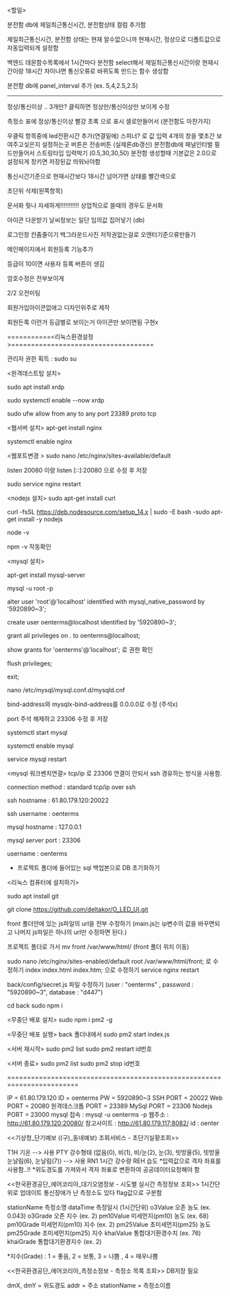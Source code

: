
<할일>


분전함 db에
제일최근통신시간, 분전함상태 컬럼 추가함

제일최근통신시간, 분전함 상태는 현재 알수없으니까 현재시간, 정상으로 디폴트값으로 자동입력되게 설정함

백엔드 데몬함수목록에서 1시간마다 분전함 select해서 제일최근통신시간이랑 현재시간이랑 18시간 차이나면 통신오류로 바뀌도록 만드는 함수 생성함

분전함 db에 panel_interval 추가 (ex. 5,4,2.5,2.5)


-------------------



정상/통신이상  .. 3개만?
클릭하면 정상만/통신이상만 보이게 수정

측정소 표에 정상/통신이상 빨강 초록 으로 표시 셀로만들어서 (분전함도 마찬가지)



우클릭 항목중에 led전환시간 추가(연결밑에)
스피너? 로 값 입력
4개의 창을 몇초간 보여주고싳은지 설정하는곳
버튼은 전송버튼 (실제론db갱신)
분전함db에 패널인터벌 필드만들어서 스트링타입 입력박기 (0.5,30,30,50)
분전함 생성할때 기본값은 2.0으로 설정되게
창키면 저장된값 띄워놔야함


통신시간기준으로 현재시간보다 18시간 넘어가면 상태를 빨간색으로

초단위 삭제(왼쪽항목)



문서화 줫나 자세하게!!!!!!!!!!!
상업적으로 쓸때의 경우도 문서화


아이콘 다운받기
날씨정보는 일단 임의값 집어넣기 (db)

로그인창 칸좀줄이기
백그라운드사진 저작권없는걸로
오엔터기준으류만들기

메인페이지에서 회원등록 기능추가

등급이 10이면 사용자 등록 버튼이 생김

암호수정은 전부보이게


2/2 오전미팅

회원가입아이콘없애고 디자인위주로 제작

회원든록 이런거 등급별로 보이는거 아이콘만 보이면됨 구현x







===========<리눅스환경설정>====================================

관리자 권한 획득 : sudo su

<원격데스트탑 설치>

sudo apt install xrdp

sudo systemctl enable --now xrdp

sudo ufw allow from any to any port 23389 proto tcp

<웹서버 설치>
apt-get install nginx

systemctl enable nginx

<웹포트변경 >
sudo nano /etc/nginx/sites-available/default

listen 20080 이랑 listen [::]:20080 으로 수정 후 저장

sudo service nginx restart

<nodejs 설치>
sudo apt-get install curl

curl -fsSL https://deb.nodesource.com/setup_14.x | sudo -E bash -sudo apt-get install -y nodejs

node -v

npm -v 작동확인

<mysql 설치>

apt-get install mysql-server

mysql -u root -p

alter user 'root'@'localhost' identified with mysql_native_password by '5920890~3';

create user oenterms@localhost identified by '5920890~3';

grant all privileges on *.* to oenterms@localhost;

show grants for 'oenterms'@'localhost'; 로 권한 확인

flush privileges;

exit;

nano /etc/mysql/mysql.conf.d/mysqld.cnf

bind-address와 mysqlx-bind-address를 0.0.0.0로 수정 (주석x)

port 주석 해제하고 23306 수정 후 저장

systemctl start mysql

systemctl enable mysql

service mysql restart

<mysql 워크벤치연결> tcp/ip 로 23306 연결이 안되서 ssh 경유하는 방식을 사용함.

connection method : standard tcp/ip over ssh

ssh hostname : 61.80.179.120:20022

ssh username : oenterms

mysql hostname : 127.0.0.1

mysql server port : 23306

username : oenterms

+ 프로젝트 폴더에 들어있는 sql 백업본으로 DB 초기화하기


<리눅스 컴퓨터에 설치하기>

sudo apt install git

git clone https://github.com/deltakor/O_LED_UI.git

front 폴더안에 있는 js파일의 url을 전부 수정하기 (main.js는 ip변수의 값을 바꾸면되고 나머지 js파일은 하나의 url만 수정하면 된다.)

프로젝트 폴더로 가서
mv front /var/www/html/
(front 폴더 위치 이동)

sudo nano /etc/nginx/sites-enabled/default
root /var/www/html/front; 로 수정하기
index index.html index.htm; 으로 수정하기
service nginx restart

back/config/secret.js 파일 수정하기
(user : "oenterms" , password : "5920890~3", database : "d447")

cd back
sudo npm i


<무중단 배포 설치>
sudo npm i pm2 -g

<무중단 배포 실행>
back 폴더내에서
sudo pm2 start index.js

<서버 재시작>
sudo pm2 list
sudo pm2 restart id번호

<서버 종료>
sudo pm2 list
sudo pm2 stop id번호


========================================================================

IP = 61.80.179.120
ID = oenterms
PW = 5920890~3
SSH PORT =  20022
Web PORT =  20080
원격데스크톱 PORT = 23389
MySql PORT = 23306
Nodejs PORT = 23000
mysql 접속 : mysql -u oenterms -p
웹주소 :  http://61.80.179.120:20080/
참고사이트 : http://61.80.179.117:8082/
id : oenter


<<기상청_단기예보 ((구)_동네예보) 조회서비스 - 초단기실황조회>>

T1H 기온 --> 사용
PTY 강수형태 (없음(0), 비(1), 비/눈(2), 눈(3), 빗방울(5), 빗방울눈날림(6), 눈날림(7))   --> 사용
RN1 1시간 강수량
REH 습도
*입력값으로 격자 좌표를 사용함..!!
*위도경도를 가져와서 격자 좌표로 변환하여 공공데이터요청해야 함


<<한국환경공단_에어코리아_대기오염정보 - 시도별 실시간 측정정보 조회>>
1시간단위로 업데이트
통신장애가 난 측정소도 있다 flag값으로 구분함


stationName 측정소명
dataTime 측정일시 (1시간단위)
o3Value 오존 농도 (ex. 0.043)
o3Grade 오존 지수 (ex. 2)
pm10Value 미세먼지(pm10) 농도 (ex. 68)
pm10Grade 미세먼지(pm10) 지수 (ex. 2)
pm25Value 초미세먼지(pm25) 농도
pm25Grade 초미세먼지(pm25) 지수
khaiValue 통합대기환경수치 (ex. 76)
khaiGrade 통합대기환경지수 (ex. 2)

*지수(Grade) : 1 = 좋음, 2 = 보통, 3 = 나쁨 , 4  = 매우나쁨


<<한국환경공단_에어코리아_측정소정보 - 측정소 목록 조회>>
DB저장 필요

dmX, dmY = 위도경도
addr = 주소
stationName = 측정소이름